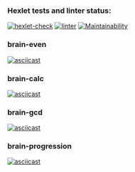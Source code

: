 ### Hexlet tests and linter status:
[![hexlet-check](https://github.com/iaminthemiddleofnowhere/php-project-lvl1/actions/workflows/hexlet-check.yml/badge.svg)](https://github.com/iaminthemiddleofnowhere/php-project-lvl1/actions/workflows/hexlet-check.yml)
[![linter](https://github.com/iaminthemiddleofnowhere/php-project-lvl1/actions/workflows/lint.yml/badge.svg)](https://github.com/iaminthemiddleofnowhere/php-project-lvl1/actions/workflows/lint.yml)
[![Maintainability](https://api.codeclimate.com/v1/badges/89c66c2f835381aac801/maintainability)](https://codeclimate.com/github/iaminthemiddleofnowhere/php-project-lvl1/maintainability)

### brain-even
[![asciicast](https://asciinema.org/a/y0FvcurAR2MJxLVzcUO7R5sci.svg)](https://asciinema.org/a/y0FvcurAR2MJxLVzcUO7R5sci)

### brain-calc
[![asciicast](https://asciinema.org/a/l4vvBS21e0S7sYuwNX9fZi5DL.svg)](https://asciinema.org/a/l4vvBS21e0S7sYuwNX9fZi5DL)

### brain-gcd
[![asciicast](https://asciinema.org/a/Ei3iNv0RVeVMk1szfdNwK70ji.svg)](https://asciinema.org/a/Ei3iNv0RVeVMk1szfdNwK70ji)

### brain-progression
[![asciicast](https://asciinema.org/a/UUlPFU1BDIn7oeglNcPeGk9XC.svg)](https://asciinema.org/a/UUlPFU1BDIn7oeglNcPeGk9XC)